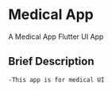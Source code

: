 # Medical App

A Medical App Flutter UI App

## Brief Description
    -This app is for medical UI


